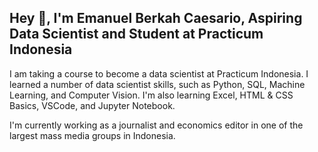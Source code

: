 ## Hey 👋, I'm Emanuel Berkah Caesario, Aspiring Data Scientist and Student at Practicum Indonesia
I am taking a course to become a data scientist at Practicum Indonesia. I learned a number of data scientist skills, such as Python, SQL, Machine Learning, and Computer Vision. I'm also learning Excel, HTML & CSS Basics, VSCode, and Jupyter Notebook.

I'm currently working as a journalist and economics editor in one of the largest mass media groups in Indonesia.</p>
